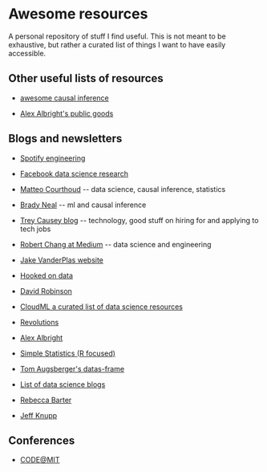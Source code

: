 # Awesome resources

A personal repository of stuff I find useful. This is not meant to be exhaustive, but rather a curated list of things I want to have easily accessible.


## Other useful lists of resources

- [awesome causal inference](https://github.com/matteocourthoud/awesome-causal-inference)

- [Alex Albright's public goods](https://www.albrightalex.com/public-goods)


## Blogs and newsletters

- [Spotify engineering](https://engineering.atspotify.com)

- [Facebook data science research](https://research.fb.com/publications/)

- [Matteo Courthoud](https://matteocourthoud.github.io/) -- data science, causal inference, statistics

- [Brady Neal](https://www.bradyneal.com/) -- ml and causal inference

- [Trey Causey blog](http://treycausey.com) -- technology, good stuff on hiring for and applying to tech jobs

- [Robert Chang at Medium](https://medium.com/@rchang) -- data science and engineering

- [Jake VanderPlas website](http://vanderplas.com)

- [Hooked on data](https://hookedondata.org/)

- [David Robinson](http://varianceexplained.org/posts/)

- [CloudML a curated list of data science resources](https://www.claoudml.com)

- [Revolutions](https://blog.revolutionanalytics.com)

- [Alex Albright](http://thelittledataset.com)

- [Simple Statistics (R focused)](https://simplystatistics.org)

- [Tom Augsberger's datas-frame](https://tomaugspurger.github.io/archives.html)

- [List of data science blogs](https://github.com/rushter/data-science-blogs)

- [Rebecca Barter](http://www.rebeccabarter.com/blog/)

- [Jeff Knupp](https://jeffknupp.com/blog/archives/)


## Conferences

- [CODE@MIT](https://ide.mit.edu/events/2023-conference-on-digital-experimentation-mit-codemit/)

